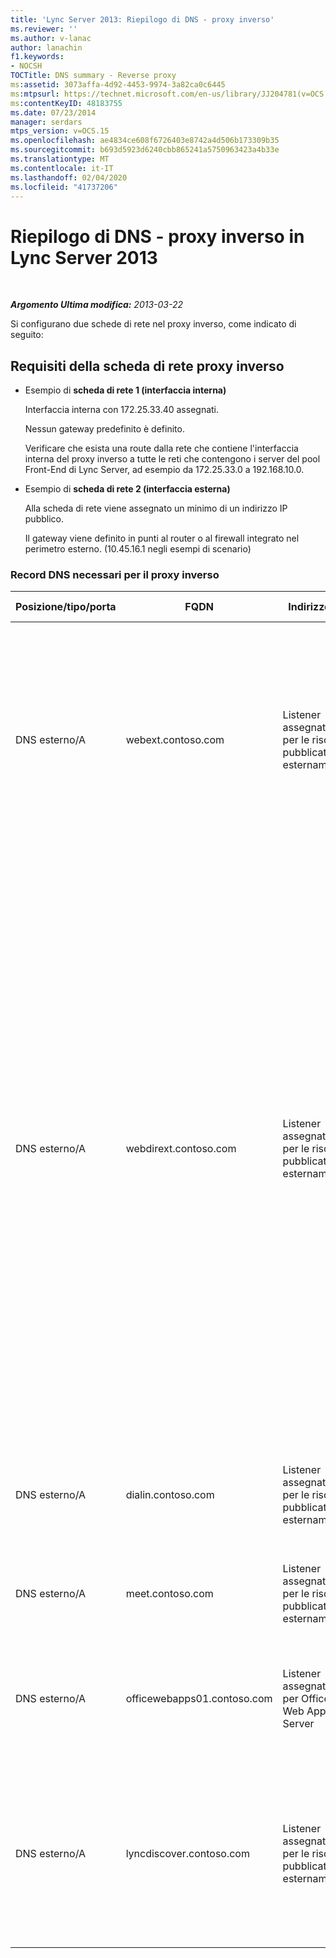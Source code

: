 ```yaml
---
title: 'Lync Server 2013: Riepilogo di DNS - proxy inverso'
ms.reviewer: ''
ms.author: v-lanac
author: lanachin
f1.keywords:
- NOCSH
TOCTitle: DNS summary - Reverse proxy
ms:assetid: 3073affa-4d92-4453-9974-3a82ca0c6445
ms:mtpsurl: https://technet.microsoft.com/en-us/library/JJ204781(v=OCS.15)
ms:contentKeyID: 48183755
ms.date: 07/23/2014
manager: serdars
mtps_version: v=OCS.15
ms.openlocfilehash: ae4834ce608f6726403e8742a4d506b173309b35
ms.sourcegitcommit: b693d5923d6240cbb865241a5750963423a4b33e
ms.translationtype: MT
ms.contentlocale: it-IT
ms.lasthandoff: 02/04/2020
ms.locfileid: "41737206"
---
```

<div data-xmlns="http://www.w3.org/1999/xhtml">

<div class="topic" data-xmlns="http://www.w3.org/1999/xhtml" data-msxsl="urn:schemas-microsoft-com:xslt" data-cs="http://msdn.microsoft.com/en-us/">

<div data-asp="http://msdn2.microsoft.com/asp">

# <a name="dns-summary---reverse-proxy-in-lync-server-2013"></a>Riepilogo di DNS - proxy inverso in Lync Server 2013

</div>

<div id="mainSection">

<div id="mainBody">

<span> </span>

_**Argomento Ultima modifica:** 2013-03-22_

Si configurano due schede di rete nel proxy inverso, come indicato di seguito:

<div>

## <a name="reverse-proxy-network-adapter-requirements"></a>Requisiti della scheda di rete proxy inverso

  - Esempio di **scheda di rete 1 (interfaccia interna)**
    
    Interfaccia interna con 172.25.33.40 assegnati.
    
    Nessun gateway predefinito è definito.
    
    Verificare che esista una route dalla rete che contiene l'interfaccia interna del proxy inverso a tutte le reti che contengono i server del pool Front-End di Lync Server, ad esempio da 172.25.33.0 a 192.168.10.0.

  - Esempio di **scheda di rete 2 (interfaccia esterna)**
    
    Alla scheda di rete viene assegnato un minimo di un indirizzo IP pubblico.
    
    Il gateway viene definito in punti al router o al firewall integrato nel perimetro esterno. (10.45.16.1 negli esempi di scenario)

### <a name="dns-records-required-for-reverse-proxy"></a>Record DNS necessari per il proxy inverso

<table>
<colgroup>
<col style="width: 25%" />
<col style="width: 25%" />
<col style="width: 25%" />
<col style="width: 25%" />
</colgroup>
<thead>
<tr class="header">
<th>Posizione/tipo/porta</th>
<th>FQDN</th>
<th>Indirizzo IP</th>
<th>Mapping a/commenti</th>
</tr>
</thead>
<tbody>
<tr class="odd">
<td><p>DNS esterno/A</p></td>
<td><p>webext.contoso.com</p></td>
<td><p>Listener assegnato per le risorse pubblicate esternamente</p></td>
<td><p>Servizi Web esterni dalla distribuzione interna. È possibile definire e creare record aggiuntivi per tutti i pool e i singoli server per qualsiasi dominio SIP che utilizzerà questo proxy inverso e ha definito servizi Web esterni.</p></td>
</tr>
<tr class="even">
<td><p>DNS esterno/A</p></td>
<td><p>webdirext.contoso.com</p></td>
<td><p>Listener assegnato per le risorse pubblicate esternamente</p></td>
<td><p>Servizi Web esterni per i pool di direttori o di Director nella distribuzione. Puoi definire il numero di amministratori che ci sono direttori distinti, di cui possono essere associati ad altri domini SIP.</p>
<div>

> [!IMPORTANT]  
> La definizione dei record DNS per la pubblicazione dei direttori non è un pool di front end o la decisione del direttore. Se si usano gli amministratori, è necessario definire e pubblicare sia il Director che i servizi Web esterni del pool Front-end. I tipi di traffico specifici (per l'autenticazione e altri usi) verranno inviati prima al Director, se sono definiti nella topologia.


</div></td>
</tr>
<tr class="odd">
<td><p>DNS esterno/A</p></td>
<td><p>dialin.contoso.com</p></td>
<td><p>Listener assegnato per le risorse pubblicate esternamente</p></td>
<td><p>Servizi di conferenza telefonica con accesso esterno pubblicati esternamente</p></td>
</tr>
<tr class="even">
<td><p>DNS esterno/A</p></td>
<td><p>meet.contoso.com</p></td>
<td><p>Listener assegnato per le risorse pubblicate esternamente</p></td>
<td><p>Conferenze pubblicate esternamente</p></td>
</tr>
<tr class="odd">
<td><p>DNS esterno/A</p></td>
<td><p>officewebapps01.contoso.com</p></td>
<td><p>Listener assegnato per Office Web Apps Server</p></td>
<td><p>Server Office Web Apps distribuito internamente o nel perimetro e pubblicato per l'accesso client esterno</p></td>
</tr>
<tr class="even">
<td><p>DNS esterno/A</p></td>
<td><p>lyncdiscover.contoso.com</p></td>
<td><p>Listener assegnato per le risorse pubblicate esternamente</p></td>
<td><p>Lync scopre il record esterno per l'individuazione automatica pubblicata esternamente e include mobilità, Microsoft Lync Web App e Scheduler Web App</p></td>
</tr>
</tbody>
</table>


</div>

</div>

<span> </span>

</div>

</div>

</div>

